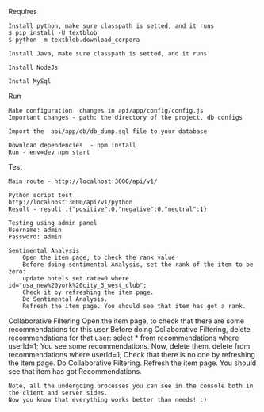 Requires

    Install python, make sure classpath is setted, and it runs
    $ pip install -U textblob
    $ python -m textblob.download_corpora
    
    Install Java, make sure classpath is setted, and it runs
    
    Install NodeJs

    Instal MySql

Run

    Make configuration  changes in api/app/config/config.js
    Important changes - path: the directory of the project, db configs

    Import the  api/app/db/db_dump.sql file to your database
    
    Download dependencies  - npm install
    Run - env=dev npm start


Test

    Main route - http://localhost:3000/api/v1/
    
    Python script test
    http://localhost:3000/api/v1/python
    Result - result :{"positive":0,"negative":0,"neutral":1}

    Testing using admin panel
    Username: admin
    Password: admin

    Sentimental Analysis
        Open the item page, to check the rank value
        Before doing sentimental Analysis, set the rank of the item to be zero:
        update hotels set rate=0 where id="usa_new%20york%20city_3_west_club";
        Check it by refreshing the item page.
        Do Sentimental Analysis.
        Refresh the item page. You should see that item has got a rank.
                                                                                                                                                                                                                                                         
    Collaborative Filtering
        Open the item page, to check that there are some recommendations for this user
        Before doing Collaborative Filtering, delete recommendations for that user:
        select * from recommendations where userId=1;
        You see some recommendations. Now, delete them.
        delete from recommendations where userId=1;
        Check that there is no one by refreshing the item page.
        Do Collaborative Filtering.
        Refresh the item page. You should see that item has got Recommendations.

    Note, all the undergoing processes you can see in the console both in the client and server sides.
    Now you know that everything works better than needs! :)